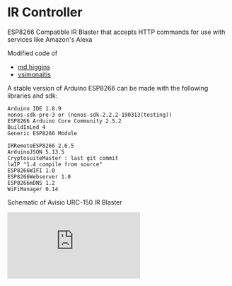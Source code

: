 # IR Controller

ESP8266 Compatible IR Blaster that accepts HTTP commands for use with services like Amazon's Alexa

Modified code of

- [md higgins](https://github.com/mdhiggins/ESP8266-HTTP-IR-Blaster)
- [vsimonaitis](https://github.com/vsimonaitis/ESP8266-MQTT-IR-Blaster)

A stable version of Arduino ESP8266 can be made with the following libraries and sdk:

    Arduino IDE 1.8.9
    nonos-sdk-pre-3 or (nonos-sdk-2.2.2-190313(testing))
    ESP8266 Arduino Core Community 2.5.2
    BuildInLed 4
    Generic ESP8266 Module

    IRRemoteESP8266 2.6.5
    ArduinoJSON 5.13.5
    CryptosuiteMaster : last git commit
    lwIP "1.4 compile from source"
    ESP8266WIFI 1.0
    ESP8266Webserver 1.0
    ESP8266mDNS 1.2
    WiFiManager 0.14

Schematic of Avisio URC-150 IR Blaster

![Schematic](https://github.com/hj-arlt/smarthome/blob/master/urc-150.pdf)


